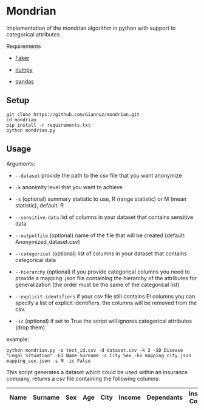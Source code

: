 # Mondrian

Implementation of the mondrian algorithm in python with support to categorical attributes

Requirements

- [Faker](https://pypi.org/project/Faker/)

- [numpy](https://pypi.org/project/numpy/)

- [pandas](https://pypi.org/project/pandas/)

## Setup

```shell
git clone https://github.com/Giannuz/mondrian.git
cd mondrian
pip install -r requirements.txt
python mondrian.py
```

## Usage

Arguments:

- `--dataset` provide the path to the csv file that you want anonymize

- `-k` anonimity level that you want to achieve

- `-s` (optional) summary statistic to use, R (range statistic) or M (mean statistic), default: R

- `--sensitive-data` list of columns in your dataset that contains sensitive data

- `--outputfile` (optional) name of the file that will be created (default: Anonymized_dataset.csv)

- `--categorical` (optional) list of columns in your dataset that contains categorical data

- `--hierarchy` (optional) if you provide categorical columns you need to provide a mapping .json file containing the hierarchy of the attributes for generalization (the order must be the same of the categorical list)

- `--explicit-identifiers` if your csv file still contains EI columns you can specify a list of explicit identifiers, the columns will be removed from the csv.

- `-ic` (optional) if set to True the script will ignores categorical attributes (drop them)

example:

```shell
python mondrian.py -o test_id.csv -d dataset.csv -k 3 -SD Disease "Legal Situation" -EI Name Surname -c City Sex -hv mapping_city.json mapping_sex.json -s M -ic False
```

This script generates a dataset which could be used within an insurance company, returns a csv file containing the following columns:

| Name | Surname | Sex | Age | City | Income | Dependants | Insurance Coverage | Legal Situation | Disease |
| ---- | ------- | --- | --- | ---- | ------ | ---------- | ------------------ | --------------- | ------- |
